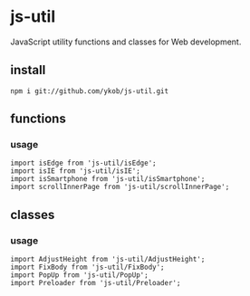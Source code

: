 # js-util

JavaScript utility functions and classes for Web development.

## install

```
npm i git://github.com/ykob/js-util.git
```

## functions

### usage

```
import isEdge from 'js-util/isEdge';
import isIE from 'js-util/isIE';
import isSmartphone from 'js-util/isSmartphone';
import scrollInnerPage from 'js-util/scrollInnerPage';
```

## classes

### usage

```
import AdjustHeight from 'js-util/AdjustHeight';
import FixBody from 'js-util/FixBody';
import PopUp from 'js-util/PopUp';
import Preloader from 'js-util/Preloader';
```
